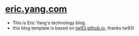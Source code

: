 # [eric.yang.com](https://eric.yang.com)

- This is Eric Yang's technology blog.
- this blog template is based on [tw93.github.io](https://github.com/tw93/tw93.github.io), thanks tw93!
